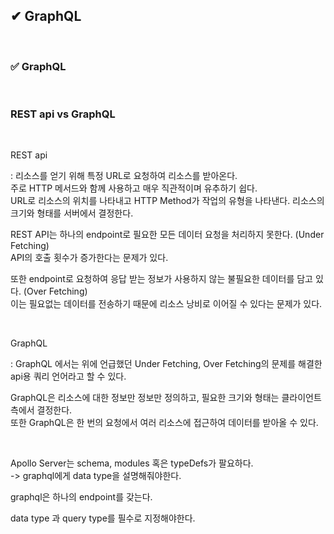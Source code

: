 ## ✔ GraphQL

<br>

### ✅ GraphQL

<br>

### REST api vs GraphQL

<br>

REST api 

: 리소스를 얻기 위해 특정 URL로 요청하여 리소스를 받아온다.   
주로 HTTP 메서드와 함께 사용하고 매우 직관적이며 유추하기 쉽다.  
URL로 리소스의 위치를 나타내고 HTTP Method가 작업의 유형을 나타낸다.
리소스의 크기와 형태를 서버에서 결정한다.

REST API는 하나의 endpoint로 필요한 모든 데이터 요청을 처리하지 못한다. (Under Fetching)  
API의 호출 횟수가 증가한다는 문제가 있다.

또한 endpoint로 요청하여 응답 받는 정보가 사용하지 않는 불필요한 데이터를 담고 있다. (Over Fetching)  
이는 필요없는 데이터를 전송하기 때문에 리소스 낭비로 이어질 수 있다는 문제가 있다.

<br>

GraphQL

: GraphQL 에서는 위에 언급했던 Under Fetching, Over Fetching의 문제를 해결한 api용 쿼리 언어라고 할 수 있다.

GraphQL은 리소스에 대한 정보만 정보만 정의하고, 필요한 크기와 형태는 클라이언트 측에서 결정한다.  
또한 GraphQL은 한 번의 요청에서 여러 리소스에 접근하여 데이터를 받아올 수 있다.


<br>

Apollo Server는 schema, modules 혹은 typeDefs가 팔요하다.  
-> graphql에게 data type을 설명해줘야한다.

graphql은 하나의 endpoint를 갖는다.

data type 과 query type를 필수로 지정해야한다.

